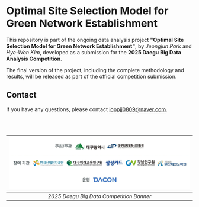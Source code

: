 # Optimal Site Selection Model for Green Network Establishment
This repository is part of the ongoing data analysis project **"Optimal Site Selection Model for Green Network Establishment"**, by *Jeongjun Park* and *Hye-Won Kim*, developed as a submission for the **2025 Daegu Big Data Analysis Competition**.

The final version of the project, including the complete methodology and results, will be released as part of the official competition submission.

## Contact
If you have any questions, please contact [ioppjj0809@naver.com](mailto:ioppjj0809@naver.com).

<br>
<br>

<div align="center">

| <img src="img/banner.png" alt="2025 Daegu Big Data Competition Banner" width="750"> |
|:--:| 
| *2025 Daegu Big Data Competition Banner* |

</div>
